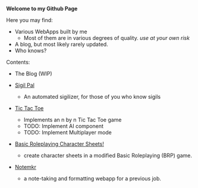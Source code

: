 **Welcome to my Github Page**

Here you may find:

* Various WebApps built by me
    - Most of them are in various degrees of quality. *use at your own risk*
* A blog, but most likely rarely updated.
* Who knows?


Contents:

* The Blog (WIP)

* [Sigil Pal](https://theblacksquid.github.io/sigil-pal-coffee/)
    - An automated sigilizer, for those of you who know sigils

* [Tic Tac Toe](https://theblacksquid.github.io/tictactoe/)
    - Implements an n by n Tic Tac Toe game
    - TODO: Implement AI component
    - TODO: Implement Multiplayer mode

* [Basic Roleplaying Character Sheets!](https://theblacksquid.github.io/BRP-Char-App)
    - create character sheets in a modified Basic Roleplaying (BRP) game.

* [Notemkr](https://theblacksquid.github.io/notemkr/)
    - a note-taking and formatting webapp for a previous job. 
